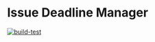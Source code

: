 # Issue Deadline Manager

[![build-test](https://github.com/ikanago/issue-deadline-manager/actions/workflows/test.yml/badge.svg?branch=main)](https://github.com/ikanago/issue-deadline-manager/actions/workflows/test.yml)

